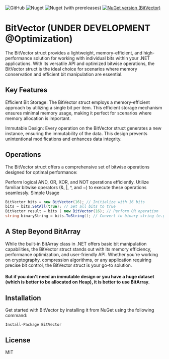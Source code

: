 
![GitHub](https://img.shields.io/github/license/alirezanet/BitVector) ![Nuget](https://img.shields.io/nuget/dt/BitVector?color=%239100ff) ![Nuget (with prereleases)](https://img.shields.io/nuget/vpre/BitVector?label=latest)
[![NuGet version (BitVector)](https://img.shields.io/nuget/v/BitVector.svg?style=flat-square)](https://www.nuget.org/packages/BitVector/)

# BitVector (UNDER DEVELOPMENT @Optimization)

The BitVector struct provides a lightweight, memory-efficient, and high-performance solution for working with individual bits within your .NET applications. With its versatile API and optimized bitwise operations, the BitVector struct is the ideal choice for scenarios where memory conservation and efficient bit manipulation are essential.

## Key Features

Efficient Bit Storage: The BitVector struct employs a memory-efficient approach by utilizing a single bit per item. This efficient storage mechanism ensures minimal memory usage, making it perfect for scenarios where memory allocation is important.

Immutable Design: Every operation on the BitVector struct generates a new instance, ensuring the immutability of the data. This design prevents unintentional modifications and enhances data integrity.

## Operations

The BitVector struct offers a comprehensive set of bitwise operations designed for optimal performance:

Perform logical AND, OR, XOR, and NOT operations efficiently.
Utilize familiar bitwise operators (&, |, ^, and ~) to execute these operations seamlessly.
Simple Usage

``` csharp
BitVector bits = new BitVector(16); // Initialize with 16 bits
bits = bits.SetAll(true); // Set all bits to true
BitVector result = bits | new BitVector(16); // Perform OR operation
string binaryString = bits.ToString(); // Convert to binary string (e.g 1111111111111111)
```

## A Step Beyond BitArray

While the built-in BitArray class in .NET offers basic bit manipulation capabilities, the BitVector struct stands out with its memory efficiency, performance optimization, and user-friendly API. Whether you're working on cryptography, compression algorithms, or any application requiring precise bit control, the BitVector struct is your go-to solution.

#### But if you don't need an immutable design or you have a huge dataset (which is better to be allocated on Heap), it is better to use BitArray. 

## Installation

Get started with BitVector by installing it from NuGet using the following command:

``` shell
Install-Package BitVector
```

## License

MIT
